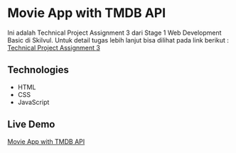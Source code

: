 # Movie App with TMDB API

Ini adalah Technical Project Assignment 3 dari Stage 1 Web Development Basic di
Skilvul. Untuk detail tugas lebih lanjut bisa dilihat pada link berikut :
[Technical Project Assignment 3](https://github.com/impactbyte/full-stack-web-assignments/tree/master/TPA-003)

## Technologies

- HTML
- CSS
- JavaScript

## Live Demo

[Movie App with TMDB API](https://ersan-movie-app.netlify.app/)
